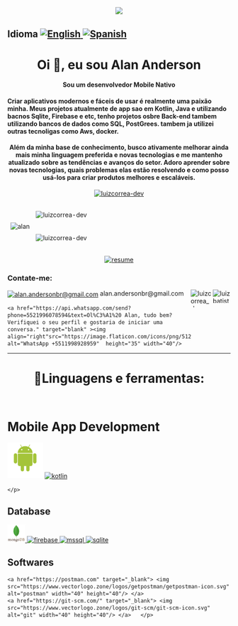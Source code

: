 <p align="center">
  <img src="https://media-exp1.licdn.com/dms/image/C4E16AQHegVzeb863Jw/profile-displaybackgroundimage-shrink_200_800/0/1641155011706?e=1647475200&v=beta&t=SXoSsRIlvIZl4BMTfLle0zhbzSmJXFd4MDv-qSDeg7w" />
</p>



   <p align="left">
<h2>Idioma
       <a href="https://github.com/LuizCorrea-Dev/LuizCorrea-Dev/blob/main/README-EN.md"> <img src="https://www.worldometers.info/img/flags/small/tn_us-flag.gif" alt="English" width="40" height="20"/> </a>
     <a href="https://github.com/LuizCorrea-Dev/LuizCorrea-Dev/blob/main/README-ES.md"> <img src="https://www.worldometers.info/img/flags/sp-flag.gif" alt="Spanish" width="40" height="20"/> </a></h2></p>



<h1 align="center">Oi 👋, eu sou Alan Anderson</h1>
<h4 align="center">Sou um desenvolvedor Mobile Nativo</h4>
<h4>Criar aplicativos modernos e fáceis de usar é realmente uma paixão minha. Meus projetos atualmente de app sao em Kotlin, Java e utilizando bacnos Sqlite, Firebase e etc, tenho projetos osbre Back-end tambem utilizando bancos de dados como SQL, PostGrees. tambem ja utilizei outras tecnoligas como Aws, docker.</h4>
<h4 align="center">Além da minha base de conhecimento, busco ativamente melhorar ainda mais minha linguagem preferida e novas tecnologias e me mantenho atualizado sobre as tendências e avanços do setor. Adoro aprender sobre novas tecnologias, quais problemas elas estão resolvendo e como posso usá-los para criar produtos melhores e escaláveis.
</h4>



<p align="center"> <a href=""><img src="https://github-profile-trophy.vercel.app/?username=ryo-ma&theme=darkhub&no-frame=true&row=1&column=7" alt="luizcorrea-dev" /></a> </p>

<p>
<table  border="0">
<thead>
  <tr>
    <td rowspan="2">
      <img align="center" src="https://github-readme-stats.vercel.app/api/top-langs?username=alanandcpde-dev&show_icons=true&locale=en&layout=full&theme=ocean_dark&langs_count=8" alt="alan" />    
    </td>
    <td>
      <p><img align="center" src="https://github-readme-stats.vercel.app/api?username=alanandcode-dev&show_icons=true&locale=en&theme=ocean_dark" alt="luizcorrea-dev" /</p>
    </td>
  </tr>
  <tr>
    <td>
      <p>
        <img align="center" src="https://github-readme-streak-stats.herokuapp.com?user=alanandcode-dev&theme=neon-palenight&date_format=j%20M%5B%20Y%5D&background=151A28" alt="luizcorrea-dev" /></p>
    </td>
  </tr>
</thead>
</table>
</p>





<p align="center">
<a href="https://drive.google.com/file/d/1gI4BsKRlxvOpp98LLH7Kcby-TuijtgkI/view?usp=sharing" target="_blank"> <img src="https://images.squarespace-cdn.com/content/v1/5cb64060809d8e5058ea92ba/1613674594197-81FFVNXINMVB9J11IUU9/resume+button.png" alt="resume" height="40" /> </a> 

</p>

<h3 align="left">Contate-me:</h3>
<p align="left">
    <a href="mailto:alan.andersonbr@gmail.com?subject=Hello" target="blank"><img align="center" src="https://upload.wikimedia.org/wikipedia/commons/thumb/7/7e/Gmail_icon_%282020%29.svg/512px-Gmail_icon_%282020%29.svg.png" alt="alan.andersonbr@gmail.com" height="30" width="40" /></a>
    alan.andersonbr@gmail.com              
<a href="https://linkedin.com/in/alanderson01" target="blank"><img align="right" src="https://raw.githubusercontent.com/rahuldkjain/github-profile-readme-generator/master/src/images/icons/Social/linked-in-alt.svg" alt="luizbatistacorrea" height="30" width="40" /></a>
<a href="https://www.urionlinejudge.com.br/judge/pt/profile/553597" target="blank"><img align="right" src="https://www.inf.ufpr.br/laps15/img/uri.png" alt="luizcorrea_dev" height="40" width="50" /></a>

    <a href="https://api.whatsapp.com/send?phone=5521996078594&text=Ol%C3%A1%20 Alan, tudo bem? Verifiquei o seu perfil e gostaria de iniciar uma conversa." target="blank" ><img align="right"src="https://image.flaticon.com/icons/png/512/220/220236.png" alt="WhatsApp +5511998928959"  height="35" width="40"/> 
</p>




------

<h1 align="center">🚀Linguagens e ferramentas:</h1><br/>

<h1>Mobile App Development</h1>
<p align="left"> 
        <a href="https://developer.android.com" target="_blank"> <img src="https://raw.githubusercontent.com/devicons/devicon/master/icons/android/android-original-wordmark.svg" alt="android" width="80" height="80"/></a> 
        <a href="https://kotlinlang.org" target="_blank"> <img src="https://www.vectorlogo.zone/logos/kotlinlang/kotlinlang-icon.svg" alt="kotlin" width="80" height="80"/></a> 
     
	</p>


<h2>Database</h2>
   <p align="left">
       <a href="https://www.mongodb.com/" target="_blank"> <img src="https://raw.githubusercontent.com/devicons/devicon/master/icons/mongodb/mongodb-original-wordmark.svg" alt="mongodb" width="40" height="40"/> </a>
      <a href="https://firebase.google.com/" target="_blank"> <img src="https://www.vectorlogo.zone/logos/firebase/firebase-icon.svg" alt="firebase" width="40" height="40"/>
       <a href="https://www.microsoft.com/en-us/sql-server" target="_blank"> <img src="https://www.svgrepo.com/show/303229/microsoft-sql-server-logo.svg" alt="mssql" width="40" height="40"/> </a>
       <a href="https://www.sqlite.org/" target="_blank"> <img src="https://www.vectorlogo.zone/logos/sqlite/sqlite-icon.svg" alt="sqlite" width="40" height="40"/> </a></p>




<h2>Softwares</h2>
<p align="left">

 
    <a href="https://postman.com" target="_blank"> <img src="https://www.vectorlogo.zone/logos/getpostman/getpostman-icon.svg" alt="postman" width="40" height="40"/> </a>
    <a href="https://git-scm.com/" target="_blank"> <img src="https://www.vectorlogo.zone/logos/git-scm/git-scm-icon.svg" alt="git" width="40" height="40"/> </a>	</p>






